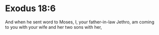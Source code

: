 # Exodus 18:6

And when he sent word to Moses, I, your father-in-law Jethro, am coming to you with your wife and her two sons with her,
